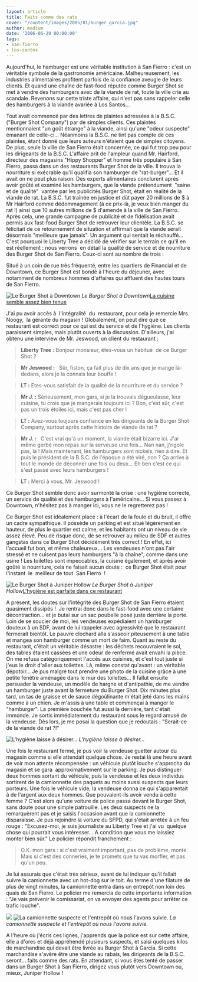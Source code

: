 ```yaml
---
layout: article
title: Faits comme des rats
cover: "/content/images/2005/01/burger_garcia.jpg"
author: medium
date: '2006-06-29 00:00:00'
tags:
- san-fierro
- los-santos
---
```


Aujourd'hui, le hamburger est une véritable institution à San Fierro : c'est un véritable symbole de la gastronomie américaine. Malheureusement, les industries alimentaires profitent parfois de la confiance aveugle de leurs clients. Et quand une chaîne de fast-food réputée comme Burger Shot se met à vendre des hamburgers avec de la viande de rat, toute la ville crie au scandale. Revenons sur cette triste affaire, qui n'est pas sans rappeler celle des hamburgers à la viande avariée à Los Santos...

Tout avait commencé par des lettres de plaintes adressées à la B.S.C. ("Burger Shot Company") par de simples clients. Ces plaintes mentionnaient "un goût étrange" à la viande, ainsi qu'une "odeur suspecte" émanant de celle-ci... Néanmoins la B.S.C. ne tint pas compte de ces plaintes, étant donné que leurs auteurs n'étaient que de simples citoyens. De plus, seule la ville de San Fierro était concernée, ce qui fut trop peu pour les dirigeants de la B.S.C. L'affaire prit de l'ampleur quand Mr. Hairford,&nbsp; directeur des magasins "Hippy Shopper" et homme très populaire à San Fierro, passa dans un des restaurants Burger Shot de la ville. Il trouva la nourriture si exécrable qu'il qualifia son hamburger de "rat-burger"... Et il avait on ne peut plus raison. Des experts alimentaires conclurent après avoir goûté et examiné les hamburgers, que la viande prétendument&nbsp; "saine et de qualité"&nbsp; vantée par les publicités Burger Shot, était en réalité de la viande de rat. La B.S.C. fut traînée en justice et dût payer 20 millions de $ à Mr Hairford comme dédommagement (à ce prix-là, je veux bien manger du rat !) ainsi que 10 autres millions de $ d'amende à la ville de San Fierro. Après cela, une grande campagne de publicité et de fidélisation avait permis aux fast-food Burger Shot de retrouver leur clientèle. La B.S.C. se félicitait de ce retournement de situation et affirmait que la viande serait désormais "meilleure que jamais". Un argument qui sentait le réchauffé... C'est pourquoi le Liberty Tree a décidé de vérifier sur le terrain ce qu'il en est réellement : nous verrons&nbsp; en détail la qualité de service et de nourriture des Burger Shot de San Fierro. Ceux-ci sont au nombre de trois :

Situé à un coin de rue très fréquenté, entre les quartiers de Financial et de Downtown, ce Burger Shot est bondé à l'heure du déjeuner, avec notamment de nombreux hommes d'affaires qui affluent des hautes tours de San Fierro.

![Le Burger Shot à Downtown](/content/images/2005/01/burger_downtown.jpg)
_Le Burger Shot à Downtown_[La cuisine semble assez bien tenue](/content/images/2005/01/cuisine_correcte.jpg)

J'ai pu avoir accès à&nbsp; l'intégralité&nbsp; du&nbsp; restaurant, pour cela je remercie Mrs. Noogy,&nbsp; la gérante du magasin ! Globalement, on peut dire que ce restaurant est correct pour ce qui est du service et de l'hygiène. Les clients paraissent simples, mais plutôt ouverts à la discussion. D'ailleurs, j'ai obtenu une interview de Mr. Jeswood, un client du restaurant :

> **Liberty Tree :** Bonjour monsieur, êtes-vous un habitué&nbsp; de ce Burger Shot ?

> **Mr Jeswood :** &nbsp; Sûr, fiston, ça fait plus de dix ans que je mange là-dedans, alors je la connais leur bouffe !

> **LT :** Etes-vous satisfait de la qualité de la nourriture et du service ?

> **Mr J. :** Sérieusement, mon gars, si je la trouvais dégueulasse, leur cuisine, tu crois que je mangerais toujours ici ? Bon, c'est sûr, c'est pas un trois étoiles ici, mais c'est pas cher !

> **LT :** Avez-vous toujours confiance en les dirigeants de la Burger Shot Company, surtout après cette histoire de viande de rat ?

> **Mr J. :** &nbsp; C'est vrai qu'à un moment, la viande était bizarre ici. J'ai même gerbé mon repas sur la serveuse une fois... Nan nan, j'rigole pas, là ! Mais maintenant, les hamburgers sont nickels, rien à dire. Et puis le président de la B.S.C. de l'époque a été viré, non ? Ça arrive à tout le monde de déconner une fois ou deux... Eh ben c'est ce qui s'est passé avec leurs hamburgers !

> **LT :** Merci à vous, Mr. Jeswood !

Ce Burger Shot semble donc avoir surmonté la crise : une hygiène correcte, un service de qualité et des hamburgers à l'américaine... Si vous passez à Downtown, n'hésitez pas à manger ici, vous ne le regretterez pas !

Ce Burger Shot est idéalement placé : à l'écart de la foule et du bruit, il offre un cadre sympathique. Il possède un parking et est situé légèrement en hauteur, de plus le quartier est calme, et les habitants ont un niveau de vie assez élevé. Peu de risque donc, de se retrouver au milieu de SDF et autres gangstas dans ce Burger Shot décidément très correct ! En effet, ici l'accueil fut bon, et même chaleureux... Les vendeuses n'ont pas l'air stressé et ne cuisent pas leurs hamburgers "à la chaîne", comme dans une usine ! Les toilettes sont impeccables, la cuisine également, et après avoir goûté la nourriture, cela ne faisait aucun doute :&nbsp; ce Burger Shot était pour l'instant&nbsp; le&nbsp; meilleur de tout&nbsp; San Fierro&nbsp; !

![Le Burger Shot à Juniper Hollow](/content/images/2005/01/burger_juniper_hollow.jpg)
_Le Burger Shot à Juniper Hollow_[L'hygiène est parfaite dans ce restaurant](/content/images/2005/01/toilettes_propres_2.jpg)

A présent, les doutes sur l'intégrité des Burger Shot de San Fierro étaient quasiment dissipés !&nbsp; Je rentrai donc dans le fast-food avec une certaine décontraction... et je butai sur un sac poubelle posé juste derrière la porte. Loin de se soucier de moi, les vendeuses expédiaient un hamburger douteux à un SDF, avant de lui rappeler avec agressivité que le restaurant fermerait bientôt. Le pauvre clochard alla s'asseoir piteusement à une table et mangea son hamburger comme un mort de faim. Quant au reste du restaurant, c'était un véritable désastre : les déchets recouvraient le sol, des tables étaient cassées et une odeur de renfermé avait envahi la pièce.&nbsp; On me refusa catégoriquement l'accès aux cuisines, et c'est tout juste si j'eus le droit d'aller aux toilettes. Là, même constat qu'avant : un véritable dépotoir... Je pus malgré tout prendre une photo de la cuisine grâce à une petite fenêtre aménagée dans le mur des toilettes... Il fallut ensuite persuader la vendeuse, un modèle de hargne et d'antipathie, de me vendre un hamburger juste avant la fermeture du Burger Shot. Dix minutes plus tard, un tas de graisse et de sauce dégoûlinante m'était jeté dans les mains comme à un chien. Je m'assis à une table et commençai à manger le "hamburger". La première bouchée fut aussi la dernière, tant c'était immonde. Je sortis immédiatement du restaurant sous le regard amusé de la vendeuse. Dès lors, je me posai la question que je redoutais : "Serait-ce de la viande de rat ?!"

![L'hygiène laisse à désirer...](/content/images/2005/01/toilettes_sales.jpg)
_L'hygiène laisse à désirer..._

Une fois le restaurant fermé, je pus voir la vendeuse guetter autour du magasin comme si elle attendait quelque chose. Je restai là une heure avant de voir mon attente récompensée : un véhicule plutôt louche s'approcha du magasin et se gara&nbsp; approximativement sur le parking. Je pus distinguer deux hommes sortant du véhicule, puis la vendeuse et les deux individus sortirent de la camionnette des paquets au moins aussi suspects que leurs porteurs. Une fois le véhicule vide, la vendeuse donna ce qui s'apparentait à de l'argent aux deux hommes. Que pouvaient-ils avoir vendu à cette femme ? C'est alors qu'une voiture de police passa devant le Burger Shot, sans doute pour une simple patrouille. Les deux suspects ne la remarquèrent pas et je saisis l'occasion avant que la camionnette disparaisse. Je pus rejoindre la voiture du SFPD, qui s'était arrêtée à un feu rouge : "Excusez-moi, je suis journaliste au Liberty Tree et j'ai vu&nbsp; quelque chose qui pourrait vous intéresser... A condition que vous me laissiez monter bien sûr." Le policier répondit franchement :

> O.K. mon gars : si c'est vraiment important, pas de problème, monte. Mais si c'est des conneries, je te promets que tu vas morfler, et pas qu'un peu.

Je lui assurais que c'était très sérieux, avant de lui indiquer qu'il fallait suivre la camionnette avec un hot-dog sur le toit. Au terme d'une filature de plus de vingt minutes, la camionnette entra dans un entrepôt non loin des quais de San Fierro. Le policier me remercia de cette importante information : "Je vais prévenir le comissariat, on va envoyer des agents pour arrêter ce trafic louche".

![](/content/images/2005/01/vehicule_suspect.jpg)
![La camionnette suspecte et l'entrepôt où nous l'avons suivie.](/content/images/2005/01/vehicule_ds_entrepot.jpg)
_La camionnette suspecte et l'entrepôt où nous l'avons suivie._

A l'heure où j'écris ces lignes, j'apprends que la police est sur cette affaire, elle a d'ores et déjà appréhendé plusieurs suspects, et saisi quelques kilos de marchandise qui devait être livrée au Burger Shot à Garcia. Si cette marchandise s'avère être une viande au rabais, les dirigeants de la B.S.C. seront... faits comme des rats. En attendant, si vous êtes tenté de passer dans un Burger Shot à San Fierro, dirigez vous plutôt vers Downtown ou, mieux, Juniper Hollow !

<!--kg-card-end: markdown-->
